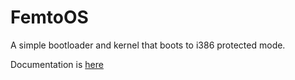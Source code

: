 FemtoOS
==========

A simple bootloader and kernel that boots to i386 protected mode.

Documentation is [here](http://blog.khubla.com/uncategorized/femtoos-a-simple-bootloader-and-protected-mode-kernel)


